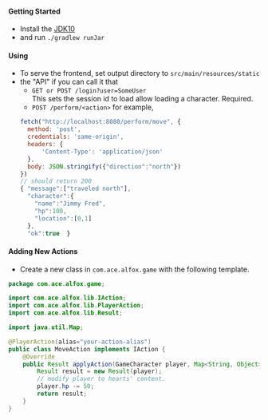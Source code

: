 #### Getting Started

- Install the [JDK10](http://www.oracle.com/technetwork/java/javase/downloads/jdk10-downloads-4416644.html)
- and run `./gradlew runJar`

#### Using

- To serve the frontend, set output directory to `src/main/resources/static`
- the "API" if you can call it that
  - `GET or POST /login?user=SomeUser`<br>
    This sets the session id to load allow loading a character. Required.
  - `POST /perform/<action>` for example,<br>
  ```javascript
  fetch("http://localhost:8080/perform/move", {
    method: 'post',
    credentials: 'same-origin',
    headers: {
        'Content-Type': 'application/json'
    },
    body: JSON.stringify({"direction":"north"})
  })
  // should return 200
  { "message":["traveled north"],
    "character":{
      "name":"Jimmy Fred",
      "hp":100,
      "location":[0,1]
    },
    "ok":true  }
  ```
  
#### Adding New Actions

- Create a new class in `com.ace.alfox.game` with the following template.<br>
```java
package com.ace.alfox.game;

import com.ace.alfox.lib.IAction;
import com.ace.alfox.lib.PlayerAction;
import com.ace.alfox.lib.Result;

import java.util.Map;

@PlayerAction(alias="your-action-alias")
public class MoveAction implements IAction {
    @Override
    public Result applyAction(GameCharacter player, Map<String, Object> params) {
        Result result = new Result(player);
        // modify player to hearts' content.
        player.hp -= 50;
        return result;
    }
}
```
